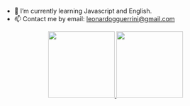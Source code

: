 - 🌱 I’m currently learning Javascript and English.
- 📫 Contact me by email: leonardogguerrini@gmail.com

<div align="center">
  <a href="https://github.com/leonardoguerrini">
  <img height="150em" src="https://github-readme-stats.vercel.app/api?username=leonardoguerrini&show_icons=true&theme=dark&include_all_commits=true&count_private=true"/>
  <img height="150em" src="https://github-readme-stats.vercel.app/api/top-langs/?username=leonardoguerrini&layout=compact&langs_count=7&theme=dark"/>
</div>
